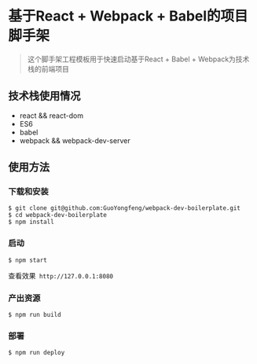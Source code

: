 # 基于React + Webpack + Babel的项目脚手架

> 这个脚手架工程模板用于快速启动基于React + Babel + Webpack为技术栈的前端项目

## 技术栈使用情况

- react && react-dom
- ES6
- babel
- webpack && webpack-dev-server

## 使用方法

### 下载和安装
```
$ git clone git@github.com:GuoYongfeng/webpack-dev-boilerplate.git
$ cd webpack-dev-boilerplate
$ npm install
```

### 启动
```
$ npm start
```

查看效果` http://127.0.0.1:8080`

### 产出资源
```
$ npm run build
```
### 部署
```
$ npm run deploy
```

